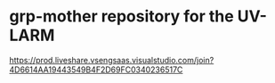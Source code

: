 # grp-mother repository for the UV-LARM

https://prod.liveshare.vsengsaas.visualstudio.com/join?4D6614AA19443549B4F2D69FC0340236517C
